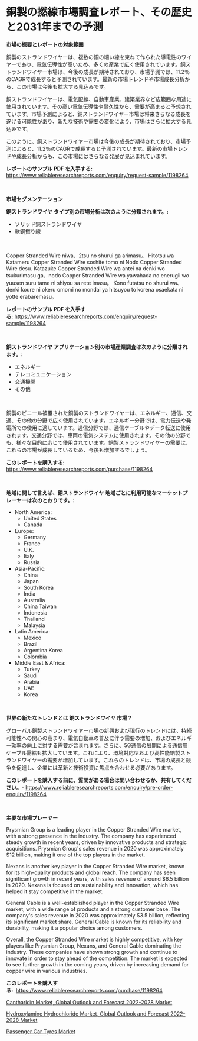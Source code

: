 <p><h1>銅製の撚線市場調査レポート、その歴史と2031年までの予測</h1></p><p><strong>市場の概要とレポートの対象範囲</strong></p>
<p><p>銅製のストランドワイヤーは、複数の銅の細い線を束ねて作られた導電性のワイヤーであり、電気伝導性が高いため、多くの産業で広く使用されています。銅ストランドワイヤー市場は、今後の成長が期待されており、市場予測では、11.2％のCAGRで成長すると予測されています。最新の市場トレンドや市場成長分析から、この市場は今後も拡大する見込みです。</p><p>銅ストランドワイヤーは、電気配線、自動車産業、建築業界など広範囲な用途に使用されています。その高い電気伝導性や耐久性から、需要が高まると予想されています。市場予測によると、銅ストランドワイヤー市場は将来さらなる成長を遂げる可能性があり、新たな技術や需要の変化により、市場はさらに拡大する見込みです。</p><p>このように、銅ストランドワイヤー市場は今後の成長が期待されており、市場予測によると、11.2％のCAGRで成長すると予測されています。最新の市場トレンドや成長分析からも、この市場にはさらなる発展が見込まれています。</p></p>
<p><strong>レポートのサンプル PDF を入手する:</strong> <a href="https://www.reliableresearchreports.com/enquiry/request-sample/1198264">https://www.reliableresearchreports.com/enquiry/request-sample/1198264</a></p>
<p>&nbsp;</p>
<p><strong>市場セグメンテーション</strong></p>
<p><strong>銅ストランドワイヤ タイプ別の市場分析は次のように分類されます。:</strong></p>
<p><ul><li>ソリッド銅ストランドワイヤ</li><li>軟銅撚り線</li></ul></p>
<p>&nbsp;</p>
<p><p>Copper Stranded Wire niwa、2tsu no shurui ga arimasu。 Hitotsu wa Katameru Copper Stranded Wire soshite tomo ni Nodo Copper Stranded Wire desu. Katazuke Copper Stranded Wire wa antei na denki wo tsukurimasu ga、nodo Copper Stranded Wire wa yawahada no enerugii wo yuusen suru tame ni shiyou sa rete imasu。 Kono futatsu no shurui wa、denki koure ni okeru omomi no mondai ya hitsuyou to korena osaekata ni yotte erabaremasu。</p></p>
<p><strong>レポートのサンプル PDF を入手する:</strong>&nbsp;<a href="https://www.reliableresearchreports.com/enquiry/request-sample/1198264">https://www.reliableresearchreports.com/enquiry/request-sample/1198264</a></p>
<p>&nbsp;</p>
<p><strong> 銅ストランドワイヤ アプリケーション別の市場産業調査は次のように分類されます。:</strong></p>
<p><ul><li>エネルギー</li><li>テレコミュニケーション</li><li>交通機関</li><li>その他</li></ul></p>
<p>&nbsp;</p>
<p><p>銅製のビニール被覆された銅製のストランドワイヤーは、エネルギー、通信、交通、その他の分野で広く使用されています。エネルギー分野では、電力伝送や発電所での使用に適しています。通信分野では、通信ケーブルやデータ転送に使用されます。交通分野では、車両の電気システムに使用されます。その他の分野でも、様々な目的に応じて使用されています。銅製ストランドワイヤーの需要は、これらの市場が成長しているため、今後も増加するでしょう。</p></p>
<p><strong>このレポートを購入する:</strong>&nbsp; <a href="https://www.reliableresearchreports.com/purchase/1198264">https://www.reliableresearchreports.com/purchase/1198264</a></p>
<p>&nbsp;</p>
<p><strong>地域に関して言えば、銅ストランドワイヤ 地域ごとに利用可能なマーケットプレーヤーは次のとおりです。:</strong></p>
<p><ul>
    <li>
        North America:
        <ul>
            <li>United States</li>
            <li>Canada</li>
        </ul>
    </li>
    <li>
        Europe:
        <ul>
            <li>Germany</li>
            <li>France</li>
            <li>U.K.</li>
            <li>Italy</li>
            <li>Russia</li>
        </ul>
    </li>
    <li>
        Asia-Pacific:
        <ul>
            <li>China</li>
            <li>Japan</li>
            <li>South Korea</li>
            <li>India</li>
            <li>Australia</li>
            <li>China Taiwan</li>
            <li>Indonesia</li>
            <li>Thailand</li>
            <li>Malaysia</li>
        </ul>
    </li>
    <li>
        Latin America:
        <ul>
            <li>Mexico</li>
            <li>Brazil</li>
            <li>Argentina Korea</li>
            <li>Colombia</li>
        </ul>
    </li>
    <li>
        Middle East & Africa:
        <ul>
            <li>Turkey</li>
            <li>Saudi</li>
            <li>Arabia</li>
            <li>UAE</li>
            <li>Korea</li>
        </ul>
    </li>
    </ul></p>
<p>&nbsp;</p>
<p><strong>世界の新たなトレンドとは 銅ストランドワイヤ 市場？</strong></p>
<p><p>グローバル銅製ストランドワイヤー市場の新興および現行のトレンドには、持続可能性への関心の高まり、電気自動車の普及に伴う需要の増加、およびエネルギー効率の向上に対する需要が含まれます。さらに、5G通信の展開による通信用ケーブル需給も拡大しています。これにより、環境対応型および高性能銅製ストランドワイヤーの需要が増加しています。これらのトレンドは、市場の成長と競争を促進し、企業には革新と技術投資に焦点を合わせる必要があります。</p></p>
<p><strong>このレポートを購入する前に、質問がある場合は問い合わせるか、共有してください。</strong>- <a href="https://www.reliableresearchreports.com/enquiry/pre-order-enquiry/1198264">https://www.reliableresearchreports.com/enquiry/pre-order-enquiry/1198264</a></p>
<p>&nbsp;</p>
<p><strong>主要な市場プレーヤー</strong></p>
<p><p>Prysmian Group is a leading player in the Copper Stranded Wire market, with a strong presence in the industry. The company has experienced steady growth in recent years, driven by innovative products and strategic acquisitions. Prysmian Group's sales revenue in 2020 was approximately $12 billion, making it one of the top players in the market.</p><p>Nexans is another key player in the Copper Stranded Wire market, known for its high-quality products and global reach. The company has seen significant growth in recent years, with sales revenue of around $6.5 billion in 2020. Nexans is focused on sustainability and innovation, which has helped it stay competitive in the market.</p><p>General Cable is a well-established player in the Copper Stranded Wire market, with a wide range of products and a strong customer base. The company's sales revenue in 2020 was approximately $3.5 billion, reflecting its significant market share. General Cable is known for its reliability and durability, making it a popular choice among customers.</p><p>Overall, the Copper Stranded Wire market is highly competitive, with key players like Prysmian Group, Nexans, and General Cable dominating the industry. These companies have shown strong growth and continue to innovate in order to stay ahead of the competition. The market is expected to see further growth in the coming years, driven by increasing demand for copper wire in various industries.</p></p>
<p><strong>このレポートを購入する:</strong>&nbsp;&nbsp;<a href="https://www.reliableresearchreports.com/purchase/1198264">https://www.reliableresearchreports.com/purchase/1198264</a></p>
<p><p><a href="https://view.publitas.com/reportprime-1/cantharidin-market-global-outlook-and-forecast-2022-2028-market-size-2023-2030-global-industrial-analysis-key-geographical-regions-market-share-top-key-players-product-types-and-forecast-research-report/">Cantharidin Market, Global Outlook and Forecast 2022-2028 Market</a></p><p><a href="https://view.publitas.com/reportprime-1/hydroxylamine-hydrochloride-market-global-outlook-and-forecast-2022-2028-market-size-and-growth-market-segmentation-regional-and-country-breakdowns-and-market-trends-for-period-from-2023-2030/">Hydroxylamine Hydrochloride Market, Global Outlook and Forecast 2022-2028 Market</a></p><p><a href="https://github.com/Sarissaschmalingtr6fz2739/Market-Research-Report-List-1/blob/main/passenger-car-tyres-market.md">Passenger Car Tyres Market</a></p></p>